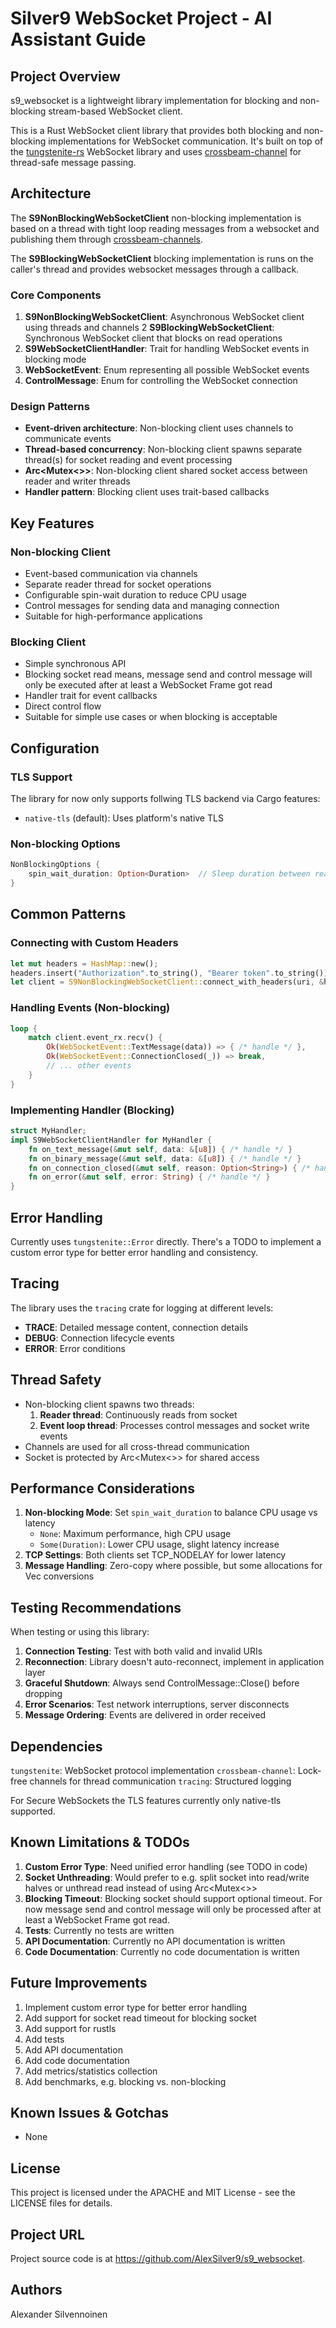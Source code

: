 # Silver9 WebSocket Project - AI Assistant Guide

## Project Overview
s9_websocket is a lightweight library implementation for blocking and non-blocking stream-based WebSocket client.

This is a Rust WebSocket client library that provides both blocking and non-blocking implementations for WebSocket communication.
It's built on top of the [tungstenite-rs](https://docs.rs/tungstenite/latest/tungstenite) WebSocket library
and uses [crossbeam-channel](https://docs.rs/crossbeam/latest/crossbeam/channel/index.html) for thread-safe message passing.

## Architecture
The **S9NonBlockingWebSocketClient** non-blocking implementation is based on a thread with tight loop reading messages from a websocket and publishing
them through [crossbeam-channels](https://docs.rs/crossbeam/latest/crossbeam/channel/index.html).

The **S9BlockingWebSocketClient** blocking implementation is runs on the caller's thread and provides websocket messages through a callback.

### Core Components

1. **S9NonBlockingWebSocketClient**: Asynchronous WebSocket client using threads and channels
2  **S9BlockingWebSocketClient**: Synchronous WebSocket client that blocks on read operations
3. **S9WebSocketClientHandler**: Trait for handling WebSocket events in blocking mode
4. **WebSocketEvent**: Enum representing all possible WebSocket events
5. **ControlMessage**: Enum for controlling the WebSocket connection

### Design Patterns

- **Event-driven architecture**: Non-blocking client uses channels to communicate events
- **Thread-based concurrency**: Non-blocking client spawns separate thread(s) for socket reading and event processing
- **Arc<Mutex<>>**: Non-blocking client shared socket access between reader and writer threads
- **Handler pattern**: Blocking client uses trait-based callbacks

## Key Features

### Non-blocking Client
- Event-based communication via channels
- Separate reader thread for socket operations
- Configurable spin-wait duration to reduce CPU usage
- Control messages for sending data and managing connection
- Suitable for high-performance applications

### Blocking Client
- Simple synchronous API
- Blocking socket read means, message send and control message will only be executed after at least a WebSocket Frame got read 
- Handler trait for event callbacks
- Direct control flow
- Suitable for simple use cases or when blocking is acceptable

## Configuration

### TLS Support
The library for now only supports follwing TLS backend via Cargo features:
- `native-tls` (default): Uses platform's native TLS

### Non-blocking Options
```rust
NonBlockingOptions {
    spin_wait_duration: Option<Duration>  // Sleep duration between read attempts
}
```

## Common Patterns

### Connecting with Custom Headers
```rust
let mut headers = HashMap::new();
headers.insert("Authorization".to_string(), "Bearer token".to_string());
let client = S9NonBlockingWebSocketClient::connect_with_headers(uri, &headers)?;
```

### Handling Events (Non-blocking)
```rust
loop {
    match client.event_rx.recv() {
        Ok(WebSocketEvent::TextMessage(data)) => { /* handle */ },
        Ok(WebSocketEvent::ConnectionClosed(_)) => break,
        // ... other events
    }
}
```

### Implementing Handler (Blocking)
```rust
struct MyHandler;
impl S9WebSocketClientHandler for MyHandler {
    fn on_text_message(&mut self, data: &[u8]) { /* handle */ }
    fn on_binary_message(&mut self, data: &[u8]) { /* handle */ }
    fn on_connection_closed(&mut self, reason: Option<String>) { /* handle */ }
    fn on_error(&mut self, error: String) { /* handle */ }
}
```

## Error Handling
Currently uses `tungstenite::Error` directly. There's a TODO to implement a custom error type for better error handling and consistency.

## Tracing
The library uses the `tracing` crate for logging at different levels:
- **TRACE**: Detailed message content, connection details
- **DEBUG**: Connection lifecycle events
- **ERROR**: Error conditions

## Thread Safety
- Non-blocking client spawns two threads:
  1. **Reader thread**: Continuously reads from socket
  2. **Event loop thread**: Processes control messages and socket write events
- Channels are used for all cross-thread communication
- Socket is protected by Arc<Mutex<>> for shared access

## Performance Considerations
1. **Non-blocking Mode**: Set `spin_wait_duration` to balance CPU usage vs latency
   - `None`: Maximum performance, high CPU usage
   - `Some(Duration)`: Lower CPU usage, slight latency increase
2. **TCP Settings**: Both clients set TCP_NODELAY for lower latency
3. **Message Handling**: Zero-copy where possible, but some allocations for Vec<u8> conversions

## Testing Recommendations
When testing or using this library:
1. **Connection Testing**: Test with both valid and invalid URIs
2. **Reconnection**: Library doesn't auto-reconnect, implement in application layer
3. **Graceful Shutdown**: Always send ControlMessage::Close() before dropping
4. **Error Scenarios**: Test network interruptions, server disconnects
5. **Message Ordering**: Events are delivered in order received


## Dependencies
`tungstenite`: WebSocket protocol implementation
`crossbeam-channel`: Lock-free channels for thread communication
`tracing`: Structured logging

For Secure WebSockets the TLS features currently only native-tls supported. 

## Known Limitations & TODOs
1. **Custom Error Type**: Need unified error handling (see TODO in code)
2. **Socket Unthreading**: Would prefer to e.g. split socket into read/write halves or unthread read instead of using Arc<Mutex<>>
3. **Blocking Timeout**: Blocking socket should support optional timeout. For now message send and control message will only be processed after at least a WebSocket Frame got read.
4. **Tests**: Currently no tests are written
5. **API Documentation**: Currently no API documentation is written
6. **Code Documentation**: Currently no code documentation is written

## Future Improvements
1. Implement custom error type for better error handling
2. Add support for socket read timeout for blocking socket
2. Add support for rustls
3. Add tests
4. Add API documentation
5. Add code documentation
6. Add metrics/statistics collection
7. Add benchmarks, e.g. blocking vs. non-blocking

## Known Issues & Gotchas
- None

## License
This project is licensed under the APACHE and MIT License - see the LICENSE files for details.

## Project URL
Project source code is at https://github.com/AlexSilver9/s9_websocket.

## Authors
Alexander Silvennoinen